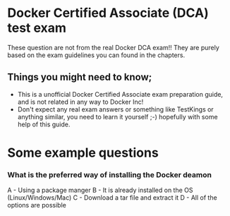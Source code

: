 # Docker Certified Associate (DCA) test exam

These question are not from the real Docker DCA exam!!
They are purely based on the exam guidelines you can found in the chapters.

## Things you might need to know;
- This is a unofficial Docker Certified Associate exam preparation guide, and is not related in any way to Docker Inc!
- Don't expect any real exam answers or something like TestKings or anything similar, you need to learn it yourself ;-) hopefully with some help of this guide.


# Some example questions


### What is the preferred way of installing the Docker deamon
A - Using a package manger
B - It is already installed on the OS (Linux/Windows/Mac)
C - Download a tar file and extract it
D - All of the options are possible
